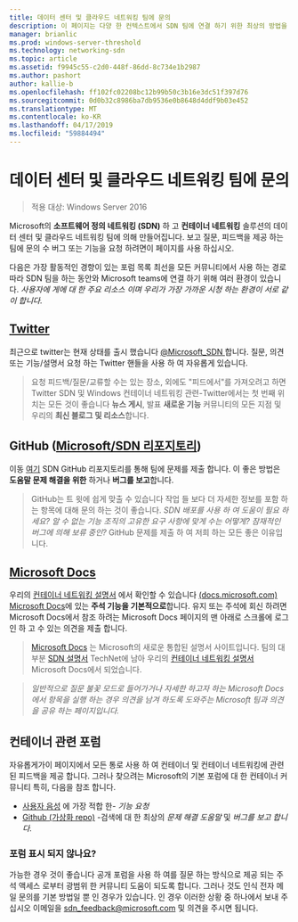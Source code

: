 ```yaml
---
title: 데이터 센터 및 클라우드 네트워킹 팀에 문의
description: 이 페이지는 다양 한 컨텍스트에서 SDN 팀에 연결 하기 위한 최상의 방법을 알려주기 위해 설계 되었습니다.
manager: brianlic
ms.prod: windows-server-threshold
ms.technology: networking-sdn
ms.topic: article
ms.assetid: f9945c55-c2d0-448f-86dd-8c734e1b2987
ms.author: pashort
author: kallie-b
ms.openlocfilehash: ff102fc02208bc12b99b50c3b16e3dc51f397d76
ms.sourcegitcommit: 0d0b32c8986ba7db9536e0b8648d4ddf9b03e452
ms.translationtype: MT
ms.contentlocale: ko-KR
ms.lasthandoff: 04/17/2019
ms.locfileid: "59884494"
---
```

# <a name="contact-the-datacenter-and-cloud-networking-team"></a>데이터 센터 및 클라우드 네트워킹 팀에 문의

> 적용 대상: Windows Server 2016

Microsoft의 **소프트웨어 정의 네트워킹 \(SDN\)**  하 고 **컨테이너 네트워킹** 솔루션의 데이터 센터 및 클라우드 네트워킹 팀에 의해 만들어집니다. 보고 질문, 피드백을 제공 하는 팀에 문의 수 버그 또는 기능을 요청 하려면이 페이지를 사용 하십시오.

다음은 가장 활동적인 경향이 있는 포럼 목록 최선을 모든 커뮤니티에서 사용 하는 경로 따라 SDN 팀을 하는 동안와 Microsoft teams에 연결 하기 위해 여러 환경이 있습니다. *사용자에 게에 대 한 주요 리소스 이며 우리가 가장 가까운 시청 하는 환경이 서로 같이 합니다.*

## <a name="twitterhttpstwittercommicrosoftsdn"></a>[Twitter](https://twitter.com/Microsoft_SDN)

최근으로 twitter는 현재 상태를 출시 했습니다 [ @Microsoft_SDN ](https://twitter.com/Microsoft_SDN)합니다. 질문, 의견 또는 기능/설명서 요청 하는 Twitter 핸들을 사용 하 여 자유롭게 있습니다.
> 요청 피드백/질문/교류할 수는 있는 장소, 외에도 "피드에서"를 가져오려고 하면 Twitter SDN 및 Windows 컨테이너 네트워킹 관련-Twitter에서는 첫 번째 위치는 모든 것이 좋습니다 **뉴스 게시**, 발표 **새로운 기능** 커뮤니티의 모든 지점 및 우리의 **최신 블로그 및 리소스**합니다.

## <a name="github-microsoftsdn-repohttpsgithubcommicrosoftsdnissues"></a>GitHub ([Microsoft/SDN 리포지토리](https://github.com/Microsoft/SDN/issues))
이동 [여기](https://github.com/Microsoft/SDN/issues) SDN GitHub 리포지토리를 통해 팀에 문제를 제출 합니다. 이 좋은 방법은 **도움말 문제 해결을 위한** 하거나 **버그를 보고**합니다.

> GitHub는 트 윗에 쉽게 맞출 수 있습니다 작업 들 보다 더 자세한 정보를 포함 하는 항목에 대해 문의 하는 것이 좋습니다. *SDN 배포를 사용 하 여 도움이 필요 하세요? 알 수 없는 기능 조직의 고유한 요구 사항에 맞게 수는 어떻게? 잠재적인 버그에 의해 보류 중인?* GitHub 문제를 제출 하 여 저희 하는 모든 좋은 이유입니다.

## <a name="microsoft-docshttpsdocsmicrosoftcom"></a>[Microsoft Docs](https://docs.microsoft.com/)
우리의 [컨테이너 네트워킹 설명서](https://docs.microsoft.com/virtualization/windowscontainers/manage-containers/container-networking) 에서 확인할 수 있습니다 [(docs.microsoft.com) Microsoft Docs](https://docs.microsoft.com/)에 있는 **주석 기능을 기본적으로**합니다. 유지 또는 주석에 회신 하려면 Microsoft Docs에서 참조 하려는 Microsoft Docs 페이지의 맨 아래로 스크롤에 로그인 하 고 수 있는 의견을 제출 합니다.

> [Microsoft Docs](https://docs.microsoft.com/) 는 Microsoft의 새로운 통합된 설명서 사이트입니다. 팀의 대부분 [SDN 설명서](https://technet.microsoft.com/windows-server-docs/networking/sdn/software-defined-networking) TechNet에 남아 우리의 [컨테이너 네트워킹 설명서](https://docs.microsoft.com/virtualization/windowscontainers/manage-containers/container-networking) Microsoft Docs에서 되었습니다.

>*일반적으로 질문 불꽃 모드로 들어가거나 자세한 하고자 하는 Microsoft Docs에서 항목을 실행 하는 경우 의견을 남겨 하도록 도와주는 Microsoft 팀과 의견을 공유 하는 페이지입니다.*

## <a name="container-specific-forums"></a>컨테이너 관련 포럼
자유롭게가이 페이지에서 모든 통로 사용 하 여 컨테이너 및 컨테이너 네트워킹에 관련 된 피드백을 제공 합니다. 그러나 찾으려는 Microsoft의 기본 포럼에 대 한 컨테이너 커뮤니티 특히, 다음을 참조 합니다.
- [사용자 음성](https://windowsserver.uservoice.com/forums/304624-containers) 에 가장 적합 한- *기능 요청*
- [Github (가상화 repo)](https://github.com/Microsoft/Virtualization-Documentation) -검색에 대 한 최상의 *문제 해결 도움말* 및 *버그를 보고 합니다.*

### <a name="not-seeing-the-forum-for-you"></a>포럼 표시 되지 않나요? 
가능한 경우 것이 좋습니다 공개 포럼을 사용 하 여를 질문 하는 방식으로 제공 되는 주석 액세스 로부터 광범위 한 커뮤니티 도움이 되도록 합니다. 그러나 것도 인식 전자 메일 문의를 기본 방법일 뿐 인 경우가 있습니다. 인 경우 이러한 상황 중 하나에서 보내 주십시오 이메일을 sdn_feedback@microsoft.com 및 의견을 주시면 됩니다.
